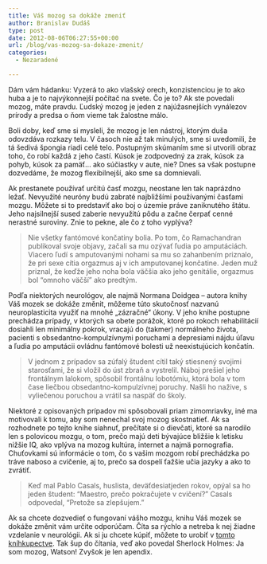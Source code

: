 ```yaml
---
title: Váš mozog sa dokáže zmeniť
author: Branislav Dudáš
type: post
date: 2012-08-06T06:27:55+00:00
url: /blog/vas-mozog-sa-dokaze-zmenit/
categories:
  - Nezaradené

---
```

Dám vám hádanku: Vyzerá to ako vlašský orech, konzistenciou je to ako huba a je to najvýkonnejší počítač na svete. Čo je to? Ak ste povedali mozog, máte pravdu. Ľudský mozog je jeden z najúžasnejších vynálezov prírody a predsa o ňom vieme tak žalostne málo.<!--more-->

Boli doby, keď sme si mysleli, že mozog je len nástroj, ktorým duša odovzdáva rozkazy telu. V časoch nie až tak minulých, sme si uvedomili, že tá šedivá špongia riadi celé telo. Postupným skúmaním sme si utvorili obraz toho, čo robí každá z jeho častí. Kúsok je zodpovedný za zrak, kúsok za pohyb, kúsok za pamäť… ako súčiastky v aute, nie? Dnes sa však postupne dozvedáme, že mozog flexibilnejší, ako sme sa domnievali.

Ak prestanete používať určitú časť mozgu, neostane len tak naprázdno ležať. Nevyužité neuróny budú zabraté najbližšími používanými časťami mozgu. Môžete si to predstaviť ako boj o územie práve zaniknutého štátu. Jeho najsilnejší sused zaberie nevyužitú pôdu a začne čerpať cenné nerastné suroviny. Znie to pekne, ale čo z toho vyplýva?

> Nie všetky fantómové končatiny bolia. Po tom, čo Ramachandran publikoval svoje objavy, začali sa mu ozývať ľudia po amputáciách. Viacero ľudí s amputovanými nohami sa mu so zahanbením priznalo, že pri sexe cítia orgazmus aj v ich amputovanej končatine. Jeden muž priznal, že keďže jeho noha bola väčšia ako jeho genitálie, orgazmus bol “omnoho väčší” ako predtým.

Podľa niektorých neurológov, ale najmä Normana Doidgea &#8211; autora knihy Váš mozek se dokáže změnit, môžeme túto skutočnosť nazvanú neuroplasticita využiť na mnohé &#8222;zázračné&#8220; úkony. V jeho knihe postupne prechádza prípady, v ktorých sa obete porážok, ktoré po rokoch rehabilitácií dosiahli len minimálny pokrok, vracajú do (takmer) normálneho života, pacienti s obsedantno-kompulzívnymi poruchami a depresiami nájdu úľavu a ľudia po amputácii ovládnu fantómové bolesti už neexistujúcich končatín.

> V jednom z prípadov sa zúfalý študent cítil taký stiesnený svojimi starosťami, že si vložil do úst zbraň a vystrelil. Náboj prešiel jeho frontálnym lalokom, spôsobil frontálnu lobotómiu, ktorá bola v tom čase liečbou obsedantno-kompulzívnej poruchy. Našli ho nažive, s vyliečenou poruchou a vrátil sa naspäť do školy.

Niektoré z opisovaných prípadov mi spôsobovali priam zimomriavky, iné ma motivovali k tomu, aby som nenechal svoj mozog skostnatieť. Ak sa rozhodnete po tejto knihe siahnuť, prečítate si o dievčati, ktoré sa narodilo len s polovicou mozgu, o tom, prečo majú deti bývajúce bližšie k letisku nižšie IQ, ako vplýva na mozog kultúra, internet a najmä pornografia. Chuťovkami sú informácie o tom, čo s vašim mozgom robí prechádzka po tráve naboso a cvičenie, aj to, prečo sa dospelí ťažšie učia jazyky a ako to zvrátiť.

> Keď mal Pablo Casals, huslista, deväťdesiatjeden rokov, opýal sa ho jeden študent: “Maestro, prečo pokračujete v cvičení?” Casals odpovedal, “Pretože sa zlepšujem.”

Ak sa chcete dozvedieť o fungovaní vášho mozgu, knihu Váš mozek se dokáže změnit vám určite odporúčam. Číta sa rýchlo a netreba k nej žiadne vzdelanie v neurológii. Ak si ju chcete kúpiť, môžete to urobiť v <a title="Váš mozek se dokáže změnit" href="http://www.insightbooks.org/insightbooks/eshop/0/3/5/575-Vas-mozek-se-dokaze-zmenit" target="_blank">tomto kníhkupectve</a>. Tak šup do čítania, veď ako povedal Sherlock Holmes: Ja som mozog, Watson! Zvyšok je len apendix.